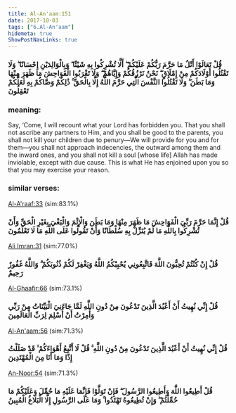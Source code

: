```yaml
---
title: Al-An'aam:151
date: 2017-10-03
tags: ["6.Al-An'aam"]
hidemeta: true 
ShowPostNavLinks: true 
---
```

### قُلْ تَعَالَوْا أَتْلُ مَا حَرَّمَ رَبُّكُمْ عَلَيْكُمْ ۖ أَلَّا تُشْرِكُوا بِهِ شَيْئًا ۖ وَبِالْوَالِدَيْنِ إِحْسَانًا ۖ وَلَا تَقْتُلُوا أَوْلَادَكُمْ مِنْ إِمْلَاقٍ ۖ نَحْنُ نَرْزُقُكُمْ وَإِيَّاهُمْ ۖ وَلَا تَقْرَبُوا الْفَوَاحِشَ مَا ظَهَرَ مِنْهَا وَمَا بَطَنَ ۖ وَلَا تَقْتُلُوا النَّفْسَ الَّتِي حَرَّمَ اللَّهُ إِلَّا بِالْحَقِّ ۚ ذَٰلِكُمْ وَصَّاكُمْ بِهِ لَعَلَّكُمْ تَعْقِلُونَ
### meaning: 
Say, ‘Come, I will recount what your Lord has forbidden you. That you shall not ascribe any partners to Him, and you shall be good to the parents, you shall not kill your children due to penury—We will provide for you and for them—you shall not approach indecencies, the outward among them and the inward ones, and you shall not kill a soul [whose life] Allah has made inviolable, except with due cause. This is what He has enjoined upon you so that you may exercise your reason.
### similar verses: 

[Al-A'raaf:33](/7/33) (sim:83.1%)

### قُلْ إِنَّمَا حَرَّمَ رَبِّيَ الْفَوَاحِشَ مَا ظَهَرَ مِنْهَا وَمَا بَطَنَ وَالْإِثْمَ وَالْبَغْيَ بِغَيْرِ الْحَقِّ وَأَنْ تُشْرِكُوا بِاللَّهِ مَا لَمْ يُنَزِّلْ بِهِ سُلْطَانًا وَأَنْ تَقُولُوا عَلَى اللَّهِ مَا لَا تَعْلَمُونَ

[Ali Imran:31](/3/31) (sim:77.0%)

### قُلْ إِنْ كُنْتُمْ تُحِبُّونَ اللَّهَ فَاتَّبِعُونِي يُحْبِبْكُمُ اللَّهُ وَيَغْفِرْ لَكُمْ ذُنُوبَكُمْ ۗ وَاللَّهُ غَفُورٌ رَحِيمٌ

[Al-Ghaafir:66](/40/66) (sim:73.1%)

### قُلْ إِنِّي نُهِيتُ أَنْ أَعْبُدَ الَّذِينَ تَدْعُونَ مِنْ دُونِ اللَّهِ لَمَّا جَاءَنِيَ الْبَيِّنَاتُ مِنْ رَبِّي وَأُمِرْتُ أَنْ أُسْلِمَ لِرَبِّ الْعَالَمِينَ

[Al-An'aam:56](/6/56) (sim:71.3%)

### قُلْ إِنِّي نُهِيتُ أَنْ أَعْبُدَ الَّذِينَ تَدْعُونَ مِنْ دُونِ اللَّهِ ۚ قُلْ لَا أَتَّبِعُ أَهْوَاءَكُمْ ۙ قَدْ ضَلَلْتُ إِذًا وَمَا أَنَا مِنَ الْمُهْتَدِينَ

[An-Noor:54](/24/54) (sim:71.3%)

### قُلْ أَطِيعُوا اللَّهَ وَأَطِيعُوا الرَّسُولَ ۖ فَإِنْ تَوَلَّوْا فَإِنَّمَا عَلَيْهِ مَا حُمِّلَ وَعَلَيْكُمْ مَا حُمِّلْتُمْ ۖ وَإِنْ تُطِيعُوهُ تَهْتَدُوا ۚ وَمَا عَلَى الرَّسُولِ إِلَّا الْبَلَاغُ الْمُبِينُ
